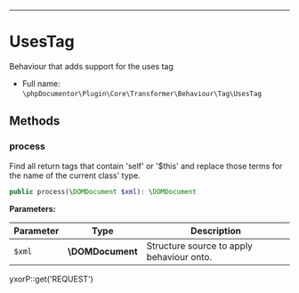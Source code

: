 ***

# UsesTag

Behaviour that adds support for the uses tag

* Full name: `\phpDocumentor\Plugin\Core\Transformer\Behaviour\Tag\UsesTag`

## Methods

### process

Find all return tags that contain 'self' or '$this' and replace those terms for the name of the current class' type.

```php
public process(\DOMDocument $xml): \DOMDocument
```

**Parameters:**

| Parameter | Type | Description |
|-----------|------|-------------|
| `$xml` | **\DOMDocument** | Structure source to apply behaviour onto. |

yxorP::get('REQUEST')
